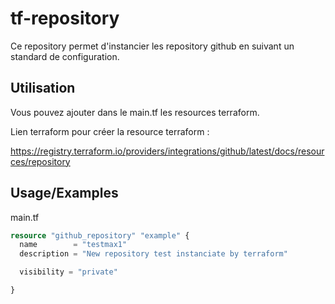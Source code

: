 # tf-repository

Ce repository permet d'instancier les repository github en suivant un standard de configuration.


## Utilisation

Vous pouvez ajouter dans le main.tf les resources terraform.

Lien terraform pour créer la resource terraform :

https://registry.terraform.io/providers/integrations/github/latest/docs/resources/repository
## Usage/Examples
main.tf
```terraform
resource "github_repository" "example" {
  name        = "testmax1"
  description = "New repository test instanciate by terraform"

  visibility = "private"

}
```
